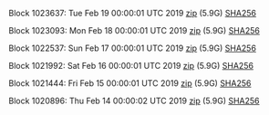 Block 1023637: Tue Feb 19 00:00:01 UTC 2019 [zip](https://dash-bootstrap.ams3.digitaloceanspaces.com/mainnet/2019-02-19/bootstrap.dat.zip) (5.9G) [SHA256](https://dash-bootstrap.ams3.digitaloceanspaces.com/mainnet/2019-02-19/sha256.txt)

Block 1023093: Mon Feb 18 00:00:01 UTC 2019 [zip](https://dash-bootstrap.ams3.digitaloceanspaces.com/mainnet/2019-02-18/bootstrap.dat.zip) (5.9G) [SHA256](https://dash-bootstrap.ams3.digitaloceanspaces.com/mainnet/2019-02-18/sha256.txt)

Block 1022537: Sun Feb 17 00:00:01 UTC 2019 [zip](https://dash-bootstrap.ams3.digitaloceanspaces.com/mainnet/2019-02-17/bootstrap.dat.zip) (5.9G) [SHA256](https://dash-bootstrap.ams3.digitaloceanspaces.com/mainnet/2019-02-17/sha256.txt)

Block 1021992: Sat Feb 16 00:00:01 UTC 2019 [zip](https://dash-bootstrap.ams3.digitaloceanspaces.com/mainnet/2019-02-16/bootstrap.dat.zip) (5.9G) [SHA256](https://dash-bootstrap.ams3.digitaloceanspaces.com/mainnet/2019-02-16/sha256.txt)

Block 1021444: Fri Feb 15 00:00:01 UTC 2019 [zip](https://dash-bootstrap.ams3.digitaloceanspaces.com/mainnet/2019-02-15/bootstrap.dat.zip) (5.9G) [SHA256](https://dash-bootstrap.ams3.digitaloceanspaces.com/mainnet/2019-02-15/sha256.txt)

Block 1020896: Thu Feb 14 00:00:02 UTC 2019 [zip](https://dash-bootstrap.ams3.digitaloceanspaces.com/mainnet/2019-02-14/bootstrap.dat.zip) (5.9G) [SHA256](https://dash-bootstrap.ams3.digitaloceanspaces.com/mainnet/2019-02-14/sha256.txt)
